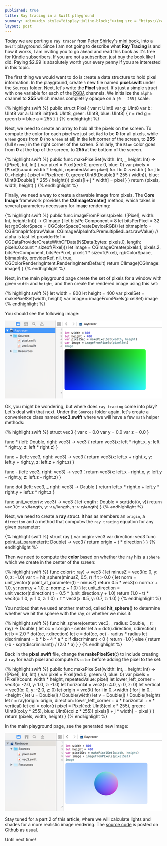 ```yaml
---
published: true
title: Ray tracing in a Swift playground
summary: <div><div style="display:inline-block;"><img src = "https://raw.githubusercontent.com/MetalKit/images/master/raytracing2_1.png" alt="Metal" height="150" width="160"></div><div style="display:inline-block; width:75%; padding-left:1.5em; color:grey; vertical-align:middle;">Introducing Raytracing. Creating the basic building blocks - a pixel struct and a ray struct. Populating an array of pixels with color and rendering into an image object. Overriding a few basic operators. Creating a hit function and using it in another function that is meant to determine color based on found intersections. Using the color function for each pixel in our view.</div></div>
layout: post
---
```

Today we are porting a `ray tracer` from [Peter Shirley's mini book](http://www.amazon.com/Ray-Tracing-Weekend-Peter-Shirley-ebook/dp/B01B5AODD8), into a `Swift` playground. Since I am not going to describe what __Ray Tracing__ is and how it works, I am inviting you to go ahead and read this book as it's free for Kindle subscribers. If you are not a subscriber, just buy the book like I did. Paying $2.99 is absolutely worth your every penny if you are interested in this topic.

The first thing we would want to do is create a data structure to hold pixel information. In the playground, create a new file named __pixel.swift__ under the `Sources` folder. Next, let's write the __Pixel__ struct. It's just a simple struct with one variable for each of the [RGBA](https://en.wikipedia.org/wiki/RGBA_color_space) channels. We initialize the `alpha` channel to __255__ which means completely opaque on a `[0 - 255]` scale:

{% highlight swift %}
public struct Pixel {
    var r: UInt8
    var g: UInt8
    var b: UInt8
    var a: UInt8
    init(red: UInt8, green: UInt8, blue: UInt8) {
        r = red
        g = green
        b = blue
        a = 255
    }
}
{% endhighlight %}

Next, we need to create an array to hold all the pixels on the screen. To compute the color for each pixel we just set `Red` to be __0__ for all pixels, while `Green` goes from __0__ (no `Green` at all) in the left corner of the screen, to __255__ (full `Green`) in the right corner of the screen. Similarly, the `Blue` color goes from __0__ at the top of the screen, to __255__ at the bottom of the screen.

{% highlight swift %}
public func makePixelSet(width: Int, _ height: Int) -> ([Pixel], Int, Int) {
    var pixel = Pixel(red: 0, green: 0, blue: 0)
    var pixels = [Pixel](count: width * height, repeatedValue: pixel)
    for i in 0..<width {
        for j in 0..<height {
            pixel = Pixel(red: 0, green: UInt8(Double(i * 255 / width)), blue: UInt8(Double(j * 255 / height)))
            pixels[i + j * width] = pixel
        }
    }
    return (pixels, width, height)
}
{% endhighlight %}

Finally, we need a way to create a drawable image from pixels. The __Core Image__ framework provides the __CGImageCreate()__ method, which takes in several parameters necessary for image rendering:

{% highlight swift %}
public func imageFromPixels(pixels: ([Pixel], width: Int, height: Int)) -> CIImage {
    let bitsPerComponent = 8
    let bitsPerPixel = 32
    let rgbColorSpace = CGColorSpaceCreateDeviceRGB()
    let bitmapInfo = CGBitmapInfo(rawValue: CGImageAlphaInfo.PremultipliedLast.rawValue) // alpha is last
    let providerRef = CGDataProviderCreateWithCFData(NSData(bytes: pixels.0, length: pixels.0.count * sizeof(Pixel)))
    let image = CGImageCreate(pixels.1, pixels.2, bitsPerComponent, bitsPerPixel, pixels.1 * sizeof(Pixel), rgbColorSpace, bitmapInfo, providerRef, nil, true, CGColorRenderingIntent.RenderingIntentDefault)
    return CIImage(CGImage: image!)
}
{% endhighlight %}

Next, in the main playground page create the set of pixels for a window with given `width` and `height`, and then create the rendered image using this set:

{% highlight swift %}
let width = 800
let height = 400
var pixelSet = makePixelSet(width, height)
var image = imageFromPixels(pixelSet)
image
{% endhighlight %}

You should see the following image:

![alt text](https://github.com/metalkit/images/blob/master/raytracing1.png?raw=true "Raytracing 1")

Ok, you might be wondering, but where does `ray tracing` come into play? Let's deal with that next. Under the `Sources` folder again, let's create a convenience class named __vec3.swift__ where we will have a few `math` helper methods:

{% highlight swift %}
struct vec3 {
    var x = 0.0
    var y = 0.0
    var z = 0.0
}

func * (left: Double, right: vec3) -> vec3 {
    return vec3(x: left * right.x, y: left * right.y, z: left * right.z)
}

func + (left: vec3, right: vec3) -> vec3 {
    return vec3(x: left.x + right.x, y: left.y + right.y, z: left.z + right.z)
}

func - (left: vec3, right: vec3) -> vec3 {
    return vec3(x: left.x - right.x, y: left.y - right.y, z: left.z - right.z)
}

func dot (left: vec3, _ right: vec3) -> Double {
    return left.x * right.x + left.y * right.y + left.z * right.z
}

func unit_vector(v: vec3) -> vec3 {
    let length : Double = sqrt(dot(v, v))
    return vec3(x: v.x/length, y: v.y/length, z: v.z/length)
}
{% endhighlight %}

Next, we need to create a __ray__ struct. It has as members an `origin`, a `direction` and a method that computes the `ray tracing` equation for any given parameter:

{% highlight swift %}
struct ray {
    var origin: vec3
    var direction: vec3
    func point_at_parameter(t: Double) -> vec3 {
        return origin + t * direction
    }
}
{% endhighlight %}

Then we need to compute the __color__ based on whether the `ray` hits a `sphere` which we create in the center of the screen:

{% highlight swift %}
func color(r: ray) -> vec3 {
    let minusZ = vec3(x: 0, y: 0, z: -1.0)
    var t = hit_sphere(minusZ, 0.5, r)
    if t > 0.0 {
        let norm = unit_vector(r.point_at_parameter(t) - minusZ)
        return 0.5 * vec3(x: norm.x + 1.0, y: norm.y + 1.0, z: norm.z + 1.0)
    }
    let unit_direction = unit_vector(r.direction)
    t = 0.5 * (unit_direction.y + 1.0)
    return (1.0 - t) * vec3(x: 1.0, y: 1.0, z: 1.0) + t * vec3(x: 0.5, y: 0.7, z: 1.0)
}
{% endhighlight %}

You noticed that we used another method, called __hit_sphere()__ to determine whether we hit the sphere with the ray, or whether we miss it:

{% highlight swift %}
func hit_sphere(center: vec3, _ radius: Double, _ r: ray) -> Double {
    let oc = r.origin - center
    let a = dot(r.direction, r.direction)
    let b = 2.0 * dot(oc, r.direction)
    let c = dot(oc, oc) - radius * radius
    let discriminant = b * b - 4 * a * c
    if discriminant < 0 {
        return -1.0
    } else {
        return (-b - sqrt(discriminant)) / (2.0 * a)
    }
}
{% endhighlight %}

Back in the __pixel.swift__ file, change the __makePixelSet(:)__ to include creating a `ray` for each pixel and compute its `color` before adding the pixel to the set:

{% highlight swift %}
public func makePixelSet(width: Int, _ height: Int) -> ([Pixel], Int, Int) {
    var pixel = Pixel(red: 0, green: 0, blue: 0)
    var pixels = [Pixel](count: width * height, repeatedValue: pixel)
    let lower_left_corner = vec3(x: -2.0, y: 1.0, z: -1.0)
    let horizontal = vec3(x: 4.0, y: 0, z: 0)
    let vertical = vec3(x: 0, y: -2.0, z: 0)
    let origin = vec3()
    for i in 0..<width {
        for j in 0..<height {
            let u = Double(i) / Double(width)
            let v = Double(j) / Double(height)
            let r = ray(origin: origin, direction: lower_left_corner + u * horizontal + v * vertical)
            let col = color(r)
            pixel = Pixel(red: UInt8(col.x * 255), green: UInt8(col.y * 255), blue: UInt8(col.z * 255))
            pixels[i + j * width] = pixel
        }
    }
    return (pixels, width, height)
}
{% endhighlight %}

In the main playground page, see the generated new image:

![alt text](https://github.com/metalkit/images/blob/master/raytracing2.png?raw=true "Raytracing 2")

Stay tuned for a part 2 of this article, where we will calculate lights and shades for a more realistic image rendering. The [source code](https://github.com/MetalKit/raytracing) is posted on Github as usual.

Until next time!
